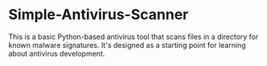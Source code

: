 # Simple-Antivirus-Scanner
This is a basic Python-based antivirus tool that scans files in a directory for known malware signatures. It's designed as a starting point for learning about antivirus development.

